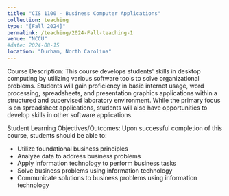 ```yaml
---
title: "CIS 1100 - Business Computer Applications"
collection: teaching
type: "[Fall 2024]"
permalink: /teaching/2024-Fall-teaching-1
venue: "NCCU"
#date: 2024-08-15
location: "Durham, North Carolina"
---
```

Course Description: This course develops students' skills in desktop computing by utilizing various software tools to solve organizational problems. Students will gain proficiency in basic internet usage, word processing, spreadsheets, and presentation graphics applications within a structured and supervised laboratory environment. While the primary focus is on spreadsheet applications, students will also have opportunities to develop skills in other software applications.

Student Learning Objectives/Outcomes:
Upon successful completion of this course, students should be able to:

- Utilize foundational business principles
- Analyze data to address business problems
- Apply information technology to perform business tasks
- Solve business problems using information technology
- Communicate solutions to business problems using information technology
